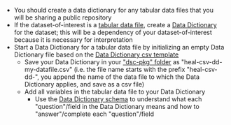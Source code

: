 <!-- Dataset sharing early low and late both -->

* You should create a data dictionary for any tabular data files that you will be sharing a public repository
* If the dataset-of-interest is a [tabular data file](../../terms/index.md#tabular-data-file), create a [Data Dictionary](../../terms/index.md#data-dictionary) for the dataset; this will be a dependency of your dataset-of-interest because it is necessary for interpretation
* Start a Data Dictionary for a tabular data file by initializing an empty Data Dictionary file based on the [Data Dictionary csv template](https://raw.githubusercontent.com/norc-heal/healdata-utils/pr-integration/data/templates/twofields.csv)
  * Save your Data Dictionary in your ["dsc-pkg" folder](../../terms/index.md#dsc-pkg-folder) as "heal-csv-dd-my-datafile.csv" (i.e. the file name starts with the prefix "heal-csv-dd-", you append the name of the data file to which the Data Dictionary applies, and save as a csv file)
  * Add all variables in the tabular data file to your Data Dictionary
    * Use the [Data Dictionary schema](../../schemas/md_data_dictionary.md) to understand what each "question"/field in the Data Dictionary means and how to "answer"/complete each "question"/field 